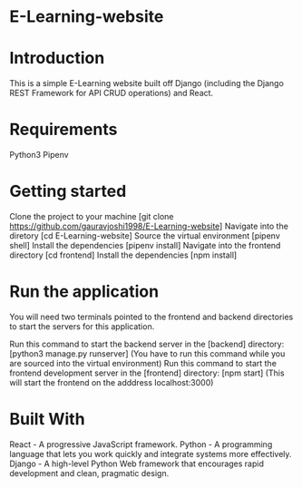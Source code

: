 # E-Learning-website
# Introduction
This is a simple E-Learning website built off Django (including the Django REST Framework for API CRUD operations) and React.

# Requirements
Python3
Pipenv
# Getting started
Clone the project to your machine [git clone https://github.com/gauravjoshi1998/E-Learning-website]
Navigate into the diretory [cd E-Learning-website]
Source the virtual environment [pipenv shell]
Install the dependencies [pipenv install]
Navigate into the frontend directory [cd frontend]
Install the dependencies [npm install]
# Run the application
You will need two terminals pointed to the frontend and backend directories to start the servers for this application.

Run this command to start the backend server in the [backend] directory: [python3 manage.py runserver] (You have to run this command while you are sourced into the virtual environment)
Run this command to start the frontend development server in the [frontend] directory: [npm start] (This will start the frontend on the adddress localhost:3000) 
# Built With
React - A progressive JavaScript framework.
Python - A programming language that lets you work quickly and integrate systems more effectively.
Django - A high-level Python Web framework that encourages rapid development and clean, pragmatic design.
